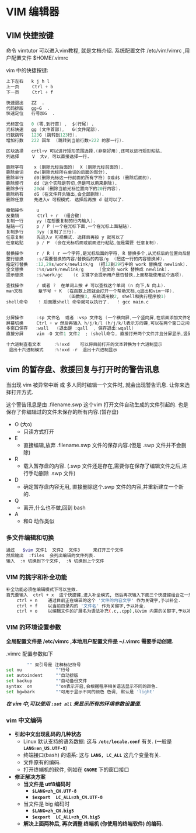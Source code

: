 # VIM 编辑器

## VIM 快捷按键

命令 vimtutor 可以进入vim教程, 就是文档介绍. 系统配置文件 /etc/vim/vimrc ,用户配置文件 $HOME/.vimrc

vim 中的快捷按键:

```d
上下左右   k j h l
上一页     Ctrl + b
下一页     Ctrl + f

快速退出   ZZ  .
代码排版   gg=G  .
快速定位   行号加G  .

光标定位   0 (零,到行首) ,  $(行尾) .
光标快速   gg (文件首部),   G(文件尾部).
行数跳转   123G (跳转到123行).
增加行数   222 回车  (跳转到当前行数+222 的那一行).

区块选择   crtl+v 可以进行矩形范围选择.(非常好用),还可以进行矩形粘贴.
列选择     V  大v, 可以直接选择一行.

删除字符    x (删除光标后面的)  X (删除光标前面的).
删除单词    dw(删除光标所在单词的后面的部分).
删除半行    d0(删除光标这一行前面的所有字符) D或d$ (删除后面的).
删除整行    dd (这个实际是剪切,但是可以用来删除).
删除多行    20dd (删除当前光标位置向下的20行内容).
删除所有    dG (在文件开头输出,会全部删除).
删除任意    先进入v 可视模式. 选择后再按 d 就可以了.

撤销操作     u
反撤销       Ctrl + r  (组合键)
复制一行     yy (在想要复制的行内输入).
粘贴一行     p / P (一个在光标下面,一个在光标上面粘贴). 
复制多行     3yy (复制了三行).
任意复制     先进入v 可视模式. 选择后再按 y 就可以了
任意粘贴     p / P  (会在光标后面或前面进行粘贴,但是需要 任意复制).

替换操作     r / R ( r 一个字符,是光标后面的字符, R 替换多个,从光标后的位置向后替换).
整行替换     :s/需要替换的内容/替换后的内容/g  (把这一行的内容替换掉).
指定行替换   :12,29s/work/newlink/g  (把12到29行中的 work 替换成 newlink).
全文替换     :%s/work/newlink/g      (全文的 work 替换成 newlink).
提示替换     :s/work/gc    (c 关键字会提示用户是否替换,上面都能使用这个选项).

查找操作     / 或者 ?  在单词上按 # 可以查找这个单词 (n 向下,N 向上).
man文档      章节号 + K  (在函数上按就会打开一个帮助文档,q退出和vim一样).
                        (函数按3, 系统调用按2, shell和执行程序按1)
shell命令    ! 后面跟shell 命令就可以执行了.   ! gcc main.c


分屏操作     :sp 文件名  或者 :vsp 文件名 (一个横向屏,一个竖向屏,在后面添加文件名就能打开两个不同文件).
屏幕切换     Ctrl + w 然后再输入 h/j/k/l (h/j/k/l表示方向键,可以在两个窗口之间切换光标).
多窗口保存   :wall   (退出是 :qall  , 保存退出:wqall)
直接分屏     vim -O 文件1 文件2  ; (shell命令, 直接打开两个文件并且分屏显示,竖屏)

十六进制查看文本     :%!xxd    可以将目前打开的文本转换为十六进制显示
 退出十六进制模式    :%!xxd -r  退出十六进制显示
```

## vim 的暂存盘、救援回复与打开时的警告讯息

当出现 vim 被异常中断 或 多人同时编辑一个文件时, 就会出现警告讯息. 让你来选择打开方式.

这个警告讯息是由 .filename.swp 这个vim 打开文件自动生成的文件引起的. 也是保存了你编辑过的文件未保存的所有内容.\(暂存盘\)

* O   \(大o\)
  * 只读方式打开
* E  
  * 直接编辑,放弃 .filename.swp 文件的保存内容.\(但是 .swp 文件并不会删除\)
* R
  * 载入暂存盘的内容. \(.swp 文件还是存在,需要你在保存了编辑文件之后,进行手动删除 .swp 文件\)
* D
  * 确定暂存盘内容无用, 直接删除这个.swp 文件的内容,并重新建立一个新的.
* Q
  * 离开,什么也不做,回到 bash
* A
  * 和Q 动作类似

### 多文件编辑和切换

```bash
通过   $vim 文件1  文件2  文件3     来打开三个文件
然后输出  :files  会列出编辑的文件列表.
输入  :n 切换到下个文件,  :N 切换到上个文件
```

### VIM 的挑字和补全功能

```bash
补全功能必须在编辑模式下可以生效.
首先要输入  ctrl + x  这个快捷键,进入补全模式, 然后再次输入下面三个快捷键组合之一来达到目的.
    ctrl + n    通过目前正在编辑的这个 '文件的内容文字' 作为关键字,予以补全.
    ctrl + f    以当前目录内的 '文件名' 作为关键字,予以补全.
    ctrl + o    以编辑文件的扩展名为语法补充(.c,.cpp),以vim 内置的关键字,予以补全
```

### VIM 的环境设置参数 

**全局配置文件是 /etc/vimrc  ,本地用户配置文件是  ~/.vimrc  需要手动创建.**

.vimrc 配置参数如下

```bash
        "" 双引号是 注释标记符号
set nu             ""行号
set autoindent     ""自动排版
set backup         ""自动备份文件
syntax  on         ""on表示开启,会根据程序相关语法显示不同的颜色.
set bg=bark        ""可用于显示不同的颜色 色调, 默认是 'light'
```

_**在 vim 中,可以使用 `:set all`  来显示所有的环境参数设置值.**_

### vim 中文编码

* **引起中文出现乱码的几种状态**
  * Linux 默认支持的语系数据: 这与 **`/etc/locale.conf`**  有关. \(一般是 **`LANG=en_US.UTF-8`**\)
  * 终端接口\(bash\) 的语系:  这与 **`LANG, LC_ALL`** 这几个变量有关. 
  * 文件原有的编码.
  * 打开终端机的软件,  例如在 **`GNOME`** 下的窗口接口
* **修正解决方案**
  * **当文件是 utf8编码时**
    * **`$LANG=zh_CN.UTF-8`**  
    * **`$export  LC_ALL=zh_CN.UTF-8`**
  * 当文件是 big 编码时
    * **`$LANG=zh_CN.big5`**
    * **`$export  LC_ALL=zh_CN.big5`**
  * **解决上面两种后, 再次调整 终端机 \(你使用的终端软件\) 的编码.**

